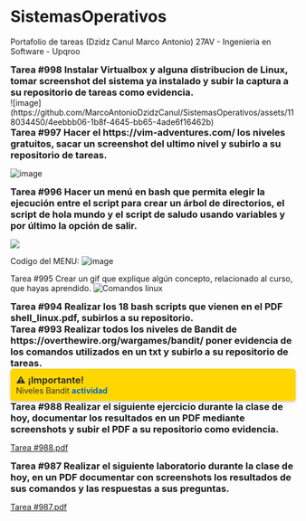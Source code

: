 # SistemasOperativos
Portafolio de tareas (Dzidz Canul Marco Antonio) 27AV - Ingenieria en Software - Upqroo

<h3 style="margin: 0; font-weight: bold;">Tarea #998 Instalar Virtualbox y alguna distribucion de Linux, tomar screenshot del sistema ya instalado y subir la captura a su repositorio de tareas como evidencia.</h3>
![image](https://github.com/MarcoAntonioDzidzCanul/SistemasOperativos/assets/118034450/4eebbb06-1b8f-4645-bb65-4ade6f16462b)

<h3 style="margin: 0; font-weight: bold;">Tarea #997 Hacer el https://vim-adventures.com/ los niveles gratuitos, sacar un screenshot del ultimo nivel y subirlo a su repositorio de tareas.</h3>

![image](https://github.com/MarcoAntonioDzidzCanul/SistemasOperativos/assets/118034450/12bcca03-ec94-4cb5-8c19-c2d5ec69ddf6)

<h3 style="margin: 0; font-weight: bold;">Tarea #996 Hacer un menú en bash que permita elegir la ejecución entre el script para crear un árbol de directorios, el script de hola mundo y el script de saludo usando variables y por último la opción de salir.</h3>

<a href="https://asciinema.org/a/436s44Z8uhkFZr76AunsfJzca" target="_blank"><img src="https://asciinema.org/a/436s44Z8uhkFZr76AunsfJzca.svg" /></a>

Codigo del MENU:
![image](https://github.com/MarcoAntonioDzidzCanul/SistemasOperativos/assets/118034450/1fa665a5-d8ed-4638-a88e-db681ae9640a)

Tarea #995 Crear un gif que explique algún concepto, relacionado al curso, que hayas aprendido.
![Comandos linux](https://github.com/MarcoAntonioDzidzCanul/SistemasOperativos/assets/118034450/b09a63d8-489a-4bbe-9a5c-17a5fb221e76)

<h3 style="margin: 0; font-weight: bold;">Tarea #994 Realizar los 18 bash scripts que vienen en el PDF shell_linux.pdf, subirlos a su repositorio.</h3>

<h3 style="margin: 0; font-weight: bold;">Tarea #993 Realizar todos los niveles de Bandit de https://overthewire.org/wargames/bandit/ poner evidencia de los comandos utilizados en un txt y subirlo a su repositorio de tareas.</h3>

<div style="background-color: #FFD700; color: #333; padding: 10px; border-radius: 5px; box-shadow: 0 2px 5px rgba(0, 0, 0, 0.2);">
  <h3 style="margin: 0; font-weight: bold;">⚠️ ¡Importante!</h3>
  <p style="margin: 0;">Niveles Bandit <a href="https://github.com/MarcoAntonioDzidzCanul/SistemasOperativos/blob/main/Niveles%20Bandit.txt" style="text-decoration: none; color: #0066cc; font-weight: bold;">actividad</a> </p>
</div>

<h3 style="margin: 0; font-weight: bold;">Tarea #988 Realizar el siguiente ejercicio durante la clase de hoy, documentar los resultados en un PDF mediante screenshots y subir el PDF a su repositorio como evidencia.</h3>

[Tarea #988.pdf](https://github.com/MarcoAntonioDzidzCanul/SistemasOperativos/files/12888272/Tarea.988.pdf)

<h3 style="margin: 0; font-weight: bold;">Tarea #987 Realizar el siguiente laboratorio durante la clase de hoy, en un PDF documentar con screenshots los resultados de sus comandos y las respuestas a sus preguntas.</h3>

[Tarea #987.pdf](https://github.com/MarcoAntonioDzidzCanul/SistemasOperativos/files/13044322/Tarea.987.pdf)



